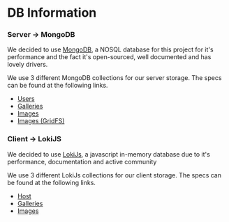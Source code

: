 # DB Information

### Server -> MongoDB
We decided to use [MongoDB](https://docs.mongodb.com/manual/introduction/),
a NOSQL database for this project for it's performance and the fact it's
open-sourced, well documented and has lovely drivers.

We use 3 different MongoDB collections for our server storage. The specs can
be found at the following links.
- [Users](/doc/db/users.md)
- [Galleries](/doc/db/galleries.md)
- [Images](/doc/db/images.md)
- [Images (GridFS)](/doc/db/images-gridfs.md)

### Client -> LokiJS
We decided to use [LokiJs](http://lokijs.org/#/), a javascript in-memory
database due to it's performance, documentation and active community

We use 3 different LokiJs collections for our client storage. The specs can be
found at the following links.
- [Host](/doc/db/host.md)
- [Galleries](/doc/db/galleries.md)
- [Images](/doc/db/images.md)
